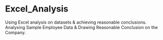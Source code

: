 # Excel_Analysis
Using Excel analysis on datasets &amp; achieving reasonable conclusions.
Analysing Sample Employee Data & Drawing Reasonable Conclusion on the Company.
